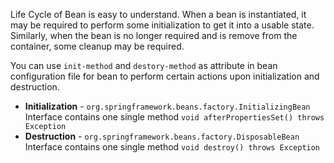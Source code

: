 Life Cycle of Bean is easy to understand. When a bean is instantiated, it may be required to perform some initialization to get it into a usable state. Similarly, when the bean is no longer required and is remove from the container, some cleanup may be required.

You can use `init-method` and `destory-method` as attribute in bean configuration file for bean to perform certain actions upon initialization and destruction.

- **Initialization** - `org.springframework.beans.factory.InitializingBean` Interface contains one single method `void afterPropertiesSet() throws Exception`
- **Destruction** - `org.springframework.beans.factory.DisposableBean` Interface contains one single method `void destroy() throws Exception` 